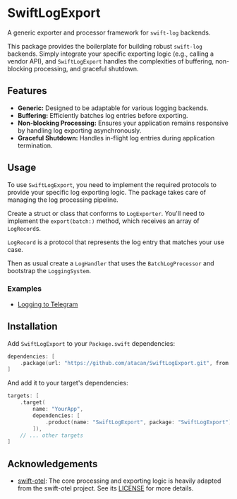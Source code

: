 # SwiftLogExport

A generic exporter and processor framework for `swift-log` backends.

This package provides the boilerplate for building robust `swift-log` backends. Simply integrate your specific exporting logic (e.g., calling a vendor API), and `SwiftLogExport` handles the complexities of buffering, non-blocking processing, and graceful shutdown.

## Features

-   **Generic:** Designed to be adaptable for various logging backends.
-   **Buffering:** Efficiently batches log entries before exporting.
-   **Non-blocking Processing:** Ensures your application remains responsive by handling log exporting asynchronously.
-   **Graceful Shutdown:** Handles in-flight log entries during application termination.

## Usage

To use `SwiftLogExport`, you need to implement the required protocols to provide your specific log exporting logic. The package takes care of managing the log processing pipeline.

Create a struct or class that conforms to `LogExporter`. You'll need to implement the `export(batch:)` method, which receives an array of `LogRecord`s.

`LogRecord` is a protocol that represents the log entry that matches your use case.

Then as usual create a `LogHandler` that uses the `BatchLogProcessor` and bootstrap the `LoggingSystem`.

### Examples

- [Logging to Telegram](https://github.com/atacan/TelegramBotAPI/tree/main/Sources/LoggingToTelegram)

## Installation

Add `SwiftLogExport` to your `Package.swift` dependencies:

```swift
dependencies: [
    .package(url: "https://github.com/atacan/SwiftLogExport.git", from: "1.0.0")
]
```

And add it to your target's dependencies:

```swift
targets: [
    .target(
        name: "YourApp",
        dependencies: [
            .product(name: "SwiftLogExport", package: "SwiftLogExport"),
        ]),
    // ... other targets
]
```

## Acknowledgements

- [swift-otel](https://github.com/swift-otel/swift-otel): The core processing and exporting logic is heavily adapted from the swift-otel project. See its [LICENSE](https://github.com/swift-otel/swift-otel/blob/main/LICENSE.txt) for more details.